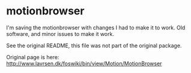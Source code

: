 # motionbrowser

I'm saving the motionbrowser with changes I had to make it to work.
Old software, and minor issues to make it work.

See the original README, this file was not part of the original package.

Original page is here: http://www.lavrsen.dk/foswiki/bin/view/Motion/MotionBrowser
